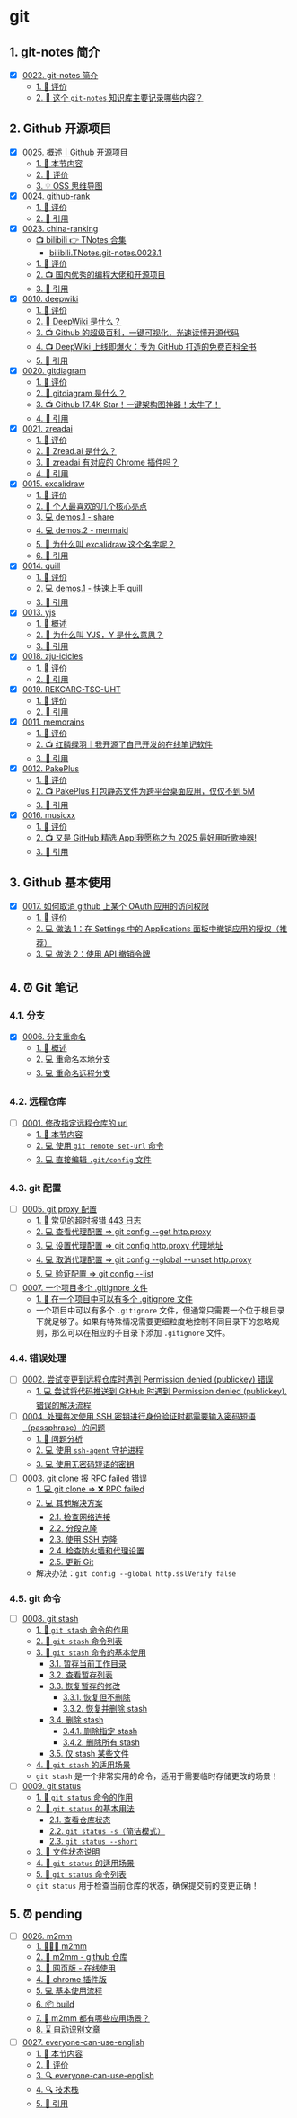 # git


## 1. git-notes 简介

- [x] [0022. git-notes 简介](https://tnotesjs.github.io/TNotes.git-notes/notes/0022.%20git-notes%20%E7%AE%80%E4%BB%8B/README)
  - [1. 🫧 评价](https://tnotesjs.github.io/TNotes.git-notes/notes/0022.%20git-notes%20%E7%AE%80%E4%BB%8B/README#1--评价)
  - [2. 🤔 这个 `git-notes` 知识库主要记录哪些内容？](https://tnotesjs.github.io/TNotes.git-notes/notes/0022.%20git-notes%20%E7%AE%80%E4%BB%8B/README#2--这个-git-notes-知识库主要记录哪些内容)

## 2. Github 开源项目

- [x] [0025. 概述｜Github 开源项目](https://tnotesjs.github.io/TNotes.git-notes/notes/0025.%20%E6%A6%82%E8%BF%B0%EF%BD%9CGithub%20%E5%BC%80%E6%BA%90%E9%A1%B9%E7%9B%AE/README)
  - [1. 🎯 本节内容](https://tnotesjs.github.io/TNotes.git-notes/notes/0025.%20%E6%A6%82%E8%BF%B0%EF%BD%9CGithub%20%E5%BC%80%E6%BA%90%E9%A1%B9%E7%9B%AE/README#1--本节内容)
  - [2. 🫧 评价](https://tnotesjs.github.io/TNotes.git-notes/notes/0025.%20%E6%A6%82%E8%BF%B0%EF%BD%9CGithub%20%E5%BC%80%E6%BA%90%E9%A1%B9%E7%9B%AE/README#2--评价)
  - [3. 💡 OSS 思维导图](https://tnotesjs.github.io/TNotes.git-notes/notes/0025.%20%E6%A6%82%E8%BF%B0%EF%BD%9CGithub%20%E5%BC%80%E6%BA%90%E9%A1%B9%E7%9B%AE/README#3--oss-思维导图)
- [x] [0024. github-rank](https://tnotesjs.github.io/TNotes.git-notes/notes/0024.%20github-rank/README)
  - [1. 🫧 评价](https://tnotesjs.github.io/TNotes.git-notes/notes/0024.%20github-rank/README#1--评价)
  - [2. 🔗 引用](https://tnotesjs.github.io/TNotes.git-notes/notes/0024.%20github-rank/README#2--引用)
- [x] [0023. china-ranking](https://tnotesjs.github.io/TNotes.git-notes/notes/0023.%20china-ranking/README)
  - [📺 bilibili 👉 TNotes 合集](https://space.bilibili.com/407241004)
    - [bilibili.TNotes.git-notes.0023.1](https://www.bilibili.com/video/BV1qpa6zrEeC)
  - [1. 🫧 评价](https://tnotesjs.github.io/TNotes.git-notes/notes/0023.%20china-ranking/README#1--评价)
  - [2. 📺 国内优秀的编程大佬和开源项目](https://tnotesjs.github.io/TNotes.git-notes/notes/0023.%20china-ranking/README#2--国内优秀的编程大佬和开源项目)
  - [3. 🔗 引用](https://tnotesjs.github.io/TNotes.git-notes/notes/0023.%20china-ranking/README#3--引用)
- [x] [0010. deepwiki](https://tnotesjs.github.io/TNotes.git-notes/notes/0010.%20deepwiki/README)
  - [1. 🫧 评价](https://tnotesjs.github.io/TNotes.git-notes/notes/0010.%20deepwiki/README#1--评价)
  - [2. 🤔 DeepWiki 是什么？](https://tnotesjs.github.io/TNotes.git-notes/notes/0010.%20deepwiki/README#2--deepwiki-是什么)
  - [3. 📺 Github 的超级百科，一键可视化，光速读懂开源代码](https://tnotesjs.github.io/TNotes.git-notes/notes/0010.%20deepwiki/README#3--github-的超级百科一键可视化光速读懂开源代码)
  - [4. 📺 DeepWiki 上线即爆火：专为 GitHub 打造的免费百科全书](https://tnotesjs.github.io/TNotes.git-notes/notes/0010.%20deepwiki/README#4--deepwiki-上线即爆火专为-github-打造的免费百科全书)
  - [5. 🔗 引用](https://tnotesjs.github.io/TNotes.git-notes/notes/0010.%20deepwiki/README#5--引用)
- [x] [0020. gitdiagram](https://tnotesjs.github.io/TNotes.git-notes/notes/0020.%20gitdiagram/README)
  - [1. 🫧 评价](https://tnotesjs.github.io/TNotes.git-notes/notes/0020.%20gitdiagram/README#1--评价)
  - [2. 🤔 gitdiagram 是什么？](https://tnotesjs.github.io/TNotes.git-notes/notes/0020.%20gitdiagram/README#2--gitdiagram-是什么)
  - [3. 📺 Github 17.4K Star！一键架构图神器！太牛了！](https://tnotesjs.github.io/TNotes.git-notes/notes/0020.%20gitdiagram/README#3--github-174k-star一键架构图神器太牛了)
  - [4. 🔗 引用](https://tnotesjs.github.io/TNotes.git-notes/notes/0020.%20gitdiagram/README#4--引用)
- [x] [0021. zreadai](https://tnotesjs.github.io/TNotes.git-notes/notes/0021.%20zreadai/README)
  - [1. 🫧 评价](https://tnotesjs.github.io/TNotes.git-notes/notes/0021.%20zreadai/README#1--评价)
  - [2. 🤔 Zread.ai 是什么？](https://tnotesjs.github.io/TNotes.git-notes/notes/0021.%20zreadai/README#2--zreadai-是什么)
  - [3. 🤔 zreadai 有对应的 Chrome 插件吗？](https://tnotesjs.github.io/TNotes.git-notes/notes/0021.%20zreadai/README#3--zreadai-有对应的-chrome-插件吗)
  - [4. 🔗 引用](https://tnotesjs.github.io/TNotes.git-notes/notes/0021.%20zreadai/README#4--引用)
- [x] [0015. excalidraw](https://tnotesjs.github.io/TNotes.git-notes/notes/0015.%20excalidraw/README)
  - [1. 🫧 评价](https://tnotesjs.github.io/TNotes.git-notes/notes/0015.%20excalidraw/README#1--评价)
  - [2. 📒 个人最喜欢的几个核心亮点](https://tnotesjs.github.io/TNotes.git-notes/notes/0015.%20excalidraw/README#2--个人最喜欢的几个核心亮点)
  - [3. 💻 demos.1 - share](https://tnotesjs.github.io/TNotes.git-notes/notes/0015.%20excalidraw/README#3--demos1---share)
  - [4. 💻 demos.2 - mermaid](https://tnotesjs.github.io/TNotes.git-notes/notes/0015.%20excalidraw/README#4--demos2---mermaid)
  - [5. 🤔 为什么叫 excalidraw 这个名字呢？](https://tnotesjs.github.io/TNotes.git-notes/notes/0015.%20excalidraw/README#5--为什么叫-excalidraw-这个名字呢)
  - [6. 🔗 引用](https://tnotesjs.github.io/TNotes.git-notes/notes/0015.%20excalidraw/README#6--引用)
- [x] [0014. quill](https://tnotesjs.github.io/TNotes.git-notes/notes/0014.%20quill/README)
  - [1. 🫧 评价](https://tnotesjs.github.io/TNotes.git-notes/notes/0014.%20quill/README#1--评价)
  - [2. 💻 demos.1 - 快速上手 quill](https://tnotesjs.github.io/TNotes.git-notes/notes/0014.%20quill/README#2--demos1---快速上手-quill)
  - [3. 🔗 引用](https://tnotesjs.github.io/TNotes.git-notes/notes/0014.%20quill/README#3--引用)
- [x] [0013. yjs](https://tnotesjs.github.io/TNotes.git-notes/notes/0013.%20yjs/README)
  - [1. 📝 概述](https://tnotesjs.github.io/TNotes.git-notes/notes/0013.%20yjs/README#1--概述)
  - [2. 🤔 为什么叫 YJS，Y 是什么意思？](https://tnotesjs.github.io/TNotes.git-notes/notes/0013.%20yjs/README#2--为什么叫-yjsy-是什么意思)
  - [3. 🔗 引用](https://tnotesjs.github.io/TNotes.git-notes/notes/0013.%20yjs/README#3--引用)
- [x] [0018. zju-icicles](https://tnotesjs.github.io/TNotes.git-notes/notes/0018.%20zju-icicles/README)
  - [1. 🫧 评价](https://tnotesjs.github.io/TNotes.git-notes/notes/0018.%20zju-icicles/README#1--评价)
  - [2. 🔗 引用](https://tnotesjs.github.io/TNotes.git-notes/notes/0018.%20zju-icicles/README#2--引用)
- [x] [0019. REKCARC-TSC-UHT](https://tnotesjs.github.io/TNotes.git-notes/notes/0019.%20REKCARC-TSC-UHT/README)
  - [1. 🫧 评价](https://tnotesjs.github.io/TNotes.git-notes/notes/0019.%20REKCARC-TSC-UHT/README#1--评价)
  - [2. 🔗 引用](https://tnotesjs.github.io/TNotes.git-notes/notes/0019.%20REKCARC-TSC-UHT/README#2--引用)
- [x] [0011. memorains](https://tnotesjs.github.io/TNotes.git-notes/notes/0011.%20memorains/README)
  - [1. 🫧 评价](https://tnotesjs.github.io/TNotes.git-notes/notes/0011.%20memorains/README#1--评价)
  - [2. 📺 红鳞绿羽｜我开源了自己开发的在线笔记软件](https://tnotesjs.github.io/TNotes.git-notes/notes/0011.%20memorains/README#2--红鳞绿羽我开源了自己开发的在线笔记软件)
  - [3. 🔗 引用](https://tnotesjs.github.io/TNotes.git-notes/notes/0011.%20memorains/README#3--引用)
- [x] [0012. PakePlus](https://tnotesjs.github.io/TNotes.git-notes/notes/0012.%20PakePlus/README)
  - [1. 🫧 评价](https://tnotesjs.github.io/TNotes.git-notes/notes/0012.%20PakePlus/README#1--评价)
  - [2. 📺 PakePlus 打包静态文件为跨平台桌面应用，仅仅不到 5M](https://tnotesjs.github.io/TNotes.git-notes/notes/0012.%20PakePlus/README#2--pakeplus-打包静态文件为跨平台桌面应用仅仅不到-5m)
  - [3. 🔗 引用](https://tnotesjs.github.io/TNotes.git-notes/notes/0012.%20PakePlus/README#3--引用)
- [x] [0016. musicxx](https://tnotesjs.github.io/TNotes.git-notes/notes/0016.%20musicxx/README)
  - [1. 🫧 评价](https://tnotesjs.github.io/TNotes.git-notes/notes/0016.%20musicxx/README#1--评价)
  - [2. 📺 又是 GitHub 精选 App!我愿称之为 2025 最好用听歌神器!](https://tnotesjs.github.io/TNotes.git-notes/notes/0016.%20musicxx/README#2--又是-github-精选-app我愿称之为-2025-最好用听歌神器)
  - [3. 🔗 引用](https://tnotesjs.github.io/TNotes.git-notes/notes/0016.%20musicxx/README#3--引用)

## 3. Github 基本使用

- [x] [0017. 如何取消 github 上某个 OAuth 应用的访问权限](https://tnotesjs.github.io/TNotes.git-notes/notes/0017.%20%E5%A6%82%E4%BD%95%E5%8F%96%E6%B6%88%20github%20%E4%B8%8A%E6%9F%90%E4%B8%AA%20OAuth%20%E5%BA%94%E7%94%A8%E7%9A%84%E8%AE%BF%E9%97%AE%E6%9D%83%E9%99%90/README)
  - [1. 🫧 评价](https://tnotesjs.github.io/TNotes.git-notes/notes/0017.%20%E5%A6%82%E4%BD%95%E5%8F%96%E6%B6%88%20github%20%E4%B8%8A%E6%9F%90%E4%B8%AA%20OAuth%20%E5%BA%94%E7%94%A8%E7%9A%84%E8%AE%BF%E9%97%AE%E6%9D%83%E9%99%90/README#1--评价)
  - [2. 💻 做法 1：在 Settings 中的 Applications 面板中撤销应用的授权（推荐）](https://tnotesjs.github.io/TNotes.git-notes/notes/0017.%20%E5%A6%82%E4%BD%95%E5%8F%96%E6%B6%88%20github%20%E4%B8%8A%E6%9F%90%E4%B8%AA%20OAuth%20%E5%BA%94%E7%94%A8%E7%9A%84%E8%AE%BF%E9%97%AE%E6%9D%83%E9%99%90/README#2--做法-1在-settings-中的-applications-面板中撤销应用的授权推荐)
  - [3. 💻 做法 2：使用 API 撤销令牌](https://tnotesjs.github.io/TNotes.git-notes/notes/0017.%20%E5%A6%82%E4%BD%95%E5%8F%96%E6%B6%88%20github%20%E4%B8%8A%E6%9F%90%E4%B8%AA%20OAuth%20%E5%BA%94%E7%94%A8%E7%9A%84%E8%AE%BF%E9%97%AE%E6%9D%83%E9%99%90/README#3--做法-2使用-api-撤销令牌)

## 4. ⏰ Git 笔记

### 4.1. 分支

- [x] [0006. 分支重命名](https://tnotesjs.github.io/TNotes.git-notes/notes/0006.%20%E5%88%86%E6%94%AF%E9%87%8D%E5%91%BD%E5%90%8D/README)
  - [1. 📝 概述](https://tnotesjs.github.io/TNotes.git-notes/notes/0006.%20%E5%88%86%E6%94%AF%E9%87%8D%E5%91%BD%E5%90%8D/README#1--概述)
  - [2. 💻 重命名本地分支](https://tnotesjs.github.io/TNotes.git-notes/notes/0006.%20%E5%88%86%E6%94%AF%E9%87%8D%E5%91%BD%E5%90%8D/README#2--重命名本地分支)
  - [3. 💻 重命名远程分支](https://tnotesjs.github.io/TNotes.git-notes/notes/0006.%20%E5%88%86%E6%94%AF%E9%87%8D%E5%91%BD%E5%90%8D/README#3--重命名远程分支)

### 4.2. 远程仓库

- [ ] [0001. 修改指定远程仓库的 url](https://tnotesjs.github.io/TNotes.git-notes/notes/0001.%20%E4%BF%AE%E6%94%B9%E6%8C%87%E5%AE%9A%E8%BF%9C%E7%A8%8B%E4%BB%93%E5%BA%93%E7%9A%84%20url/README)
  - [1. 🎯 本节内容](https://tnotesjs.github.io/TNotes.git-notes/notes/0001.%20%E4%BF%AE%E6%94%B9%E6%8C%87%E5%AE%9A%E8%BF%9C%E7%A8%8B%E4%BB%93%E5%BA%93%E7%9A%84%20url/README#1--本节内容)
  - [2. 💻 使用 `git remote set-url` 命令](https://tnotesjs.github.io/TNotes.git-notes/notes/0001.%20%E4%BF%AE%E6%94%B9%E6%8C%87%E5%AE%9A%E8%BF%9C%E7%A8%8B%E4%BB%93%E5%BA%93%E7%9A%84%20url/README#2--使用-git-remote-set-url-命令)
  - [3. 💻 直接编辑 `.git/config` 文件](https://tnotesjs.github.io/TNotes.git-notes/notes/0001.%20%E4%BF%AE%E6%94%B9%E6%8C%87%E5%AE%9A%E8%BF%9C%E7%A8%8B%E4%BB%93%E5%BA%93%E7%9A%84%20url/README#3--直接编辑-gitconfig-文件)

### 4.3. git 配置

- [ ] [0005. git proxy 配置](https://tnotesjs.github.io/TNotes.git-notes/notes/0005.%20git%20proxy%20%E9%85%8D%E7%BD%AE/README)
  - [1. 📒 常见的超时报错 443 日志](https://tnotesjs.github.io/TNotes.git-notes/notes/0005.%20git%20proxy%20%E9%85%8D%E7%BD%AE/README#1--常见的超时报错-443-日志)
  - [2. 💻 查看代理配置 => git config --get http.proxy](https://tnotesjs.github.io/TNotes.git-notes/notes/0005.%20git%20proxy%20%E9%85%8D%E7%BD%AE/README#2--查看代理配置--git-config---get-httpproxy)
  - [3. 💻 设置代理配置 => git config http.proxy 代理地址](https://tnotesjs.github.io/TNotes.git-notes/notes/0005.%20git%20proxy%20%E9%85%8D%E7%BD%AE/README#3--设置代理配置--git-config-httpproxy-代理地址)
  - [4. 💻 取消代理配置 => git config --global --unset http.proxy](https://tnotesjs.github.io/TNotes.git-notes/notes/0005.%20git%20proxy%20%E9%85%8D%E7%BD%AE/README#4--取消代理配置--git-config---global---unset-httpproxy)
  - [5. 💻 验证配置 => git config --list](https://tnotesjs.github.io/TNotes.git-notes/notes/0005.%20git%20proxy%20%E9%85%8D%E7%BD%AE/README#5--验证配置--git-config---list)
- [ ] [0007. 一个项目多个 .gitignore 文件](https://tnotesjs.github.io/TNotes.git-notes/notes/0007.%20%E4%B8%80%E4%B8%AA%E9%A1%B9%E7%9B%AE%E5%A4%9A%E4%B8%AA%20.gitignore%20%E6%96%87%E4%BB%B6/README)
  - [1. 📒 在一个项目中可以有多个 .gitignore 文件](https://tnotesjs.github.io/TNotes.git-notes/notes/0007.%20%E4%B8%80%E4%B8%AA%E9%A1%B9%E7%9B%AE%E5%A4%9A%E4%B8%AA%20.gitignore%20%E6%96%87%E4%BB%B6/README#1--在一个项目中可以有多个-gitignore-文件)
  - 一个项目中可以有多个 `.gitignore` 文件，但通常只需要一个位于根目录下就足够了。如果有特殊情况需要更细粒度地控制不同目录下的忽略规则，那么可以在相应的子目录下添加 `.gitignore` 文件。

### 4.4. 错误处理

- [ ] [0002. 尝试变更到远程仓库时遇到 Permission denied (publickey) 错误](https://tnotesjs.github.io/TNotes.git-notes/notes/0002.%20%E5%B0%9D%E8%AF%95%E5%8F%98%E6%9B%B4%E5%88%B0%E8%BF%9C%E7%A8%8B%E4%BB%93%E5%BA%93%E6%97%B6%E9%81%87%E5%88%B0%20Permission%20denied%20(publickey)%20%E9%94%99%E8%AF%AF/README)
  - [1. 💻 尝试将代码推送到 GitHub 时遇到 Permission denied (publickey). 错误的解决流程](https://tnotesjs.github.io/TNotes.git-notes/notes/0002.%20%E5%B0%9D%E8%AF%95%E5%8F%98%E6%9B%B4%E5%88%B0%E8%BF%9C%E7%A8%8B%E4%BB%93%E5%BA%93%E6%97%B6%E9%81%87%E5%88%B0%20Permission%20denied%20(publickey)%20%E9%94%99%E8%AF%AF/README#1--尝试将代码推送到-github-时遇到-permission-denied-publickey-错误的解决流程)
- [ ] [0004. 处理每次使用 SSH 密钥进行身份验证时都需要输入密码短语（passphrase）的问题](https://tnotesjs.github.io/TNotes.git-notes/notes/0004.%20%E5%A4%84%E7%90%86%E6%AF%8F%E6%AC%A1%E4%BD%BF%E7%94%A8%20SSH%20%E5%AF%86%E9%92%A5%E8%BF%9B%E8%A1%8C%E8%BA%AB%E4%BB%BD%E9%AA%8C%E8%AF%81%E6%97%B6%E9%83%BD%E9%9C%80%E8%A6%81%E8%BE%93%E5%85%A5%E5%AF%86%E7%A0%81%E7%9F%AD%E8%AF%AD%EF%BC%88passphrase%EF%BC%89%E7%9A%84%E9%97%AE%E9%A2%98/README)
  - [1. 📒 问题分析](https://tnotesjs.github.io/TNotes.git-notes/notes/0004.%20%E5%A4%84%E7%90%86%E6%AF%8F%E6%AC%A1%E4%BD%BF%E7%94%A8%20SSH%20%E5%AF%86%E9%92%A5%E8%BF%9B%E8%A1%8C%E8%BA%AB%E4%BB%BD%E9%AA%8C%E8%AF%81%E6%97%B6%E9%83%BD%E9%9C%80%E8%A6%81%E8%BE%93%E5%85%A5%E5%AF%86%E7%A0%81%E7%9F%AD%E8%AF%AD%EF%BC%88passphrase%EF%BC%89%E7%9A%84%E9%97%AE%E9%A2%98/README#1--问题分析)
  - [2. 💻 使用 `ssh-agent` 守护进程](https://tnotesjs.github.io/TNotes.git-notes/notes/0004.%20%E5%A4%84%E7%90%86%E6%AF%8F%E6%AC%A1%E4%BD%BF%E7%94%A8%20SSH%20%E5%AF%86%E9%92%A5%E8%BF%9B%E8%A1%8C%E8%BA%AB%E4%BB%BD%E9%AA%8C%E8%AF%81%E6%97%B6%E9%83%BD%E9%9C%80%E8%A6%81%E8%BE%93%E5%85%A5%E5%AF%86%E7%A0%81%E7%9F%AD%E8%AF%AD%EF%BC%88passphrase%EF%BC%89%E7%9A%84%E9%97%AE%E9%A2%98/README#2--使用-ssh-agent-守护进程)
  - [3. 💻 使用无密码短语的密钥](https://tnotesjs.github.io/TNotes.git-notes/notes/0004.%20%E5%A4%84%E7%90%86%E6%AF%8F%E6%AC%A1%E4%BD%BF%E7%94%A8%20SSH%20%E5%AF%86%E9%92%A5%E8%BF%9B%E8%A1%8C%E8%BA%AB%E4%BB%BD%E9%AA%8C%E8%AF%81%E6%97%B6%E9%83%BD%E9%9C%80%E8%A6%81%E8%BE%93%E5%85%A5%E5%AF%86%E7%A0%81%E7%9F%AD%E8%AF%AD%EF%BC%88passphrase%EF%BC%89%E7%9A%84%E9%97%AE%E9%A2%98/README#3--使用无密码短语的密钥)
- [ ] [0003. git clone 报 RPC failed 错误](https://tnotesjs.github.io/TNotes.git-notes/notes/0003.%20git%20clone%20%E6%8A%A5%20RPC%20failed%20%E9%94%99%E8%AF%AF/README)
  - [1. 💻 git clone => ❌ RPC failed](https://tnotesjs.github.io/TNotes.git-notes/notes/0003.%20git%20clone%20%E6%8A%A5%20RPC%20failed%20%E9%94%99%E8%AF%AF/README#1--git-clone---rpc-failed)
  - [2. 💻 其他解决方案](https://tnotesjs.github.io/TNotes.git-notes/notes/0003.%20git%20clone%20%E6%8A%A5%20RPC%20failed%20%E9%94%99%E8%AF%AF/README#2--其他解决方案)
    - [2.1. 检查网络连接](https://tnotesjs.github.io/TNotes.git-notes/notes/0003.%20git%20clone%20%E6%8A%A5%20RPC%20failed%20%E9%94%99%E8%AF%AF/README#21-检查网络连接)
    - [2.2. 分段克隆](https://tnotesjs.github.io/TNotes.git-notes/notes/0003.%20git%20clone%20%E6%8A%A5%20RPC%20failed%20%E9%94%99%E8%AF%AF/README#22-分段克隆)
    - [2.3. 使用 SSH 克隆](https://tnotesjs.github.io/TNotes.git-notes/notes/0003.%20git%20clone%20%E6%8A%A5%20RPC%20failed%20%E9%94%99%E8%AF%AF/README#23-使用-ssh-克隆)
    - [2.4. 检查防火墙和代理设置](https://tnotesjs.github.io/TNotes.git-notes/notes/0003.%20git%20clone%20%E6%8A%A5%20RPC%20failed%20%E9%94%99%E8%AF%AF/README#24-检查防火墙和代理设置)
    - [2.5. 更新 Git](https://tnotesjs.github.io/TNotes.git-notes/notes/0003.%20git%20clone%20%E6%8A%A5%20RPC%20failed%20%E9%94%99%E8%AF%AF/README#25-更新-git)
  - 解决办法：`git config --global http.sslVerify false`

### 4.5. git 命令

- [ ] [0008. git stash](https://tnotesjs.github.io/TNotes.git-notes/notes/0008.%20git%20stash/README)
  - [1. 📒 `git stash` 命令的作用](https://tnotesjs.github.io/TNotes.git-notes/notes/0008.%20git%20stash/README#1--git-stash-命令的作用)
  - [2. 📒 `git stash` 命令列表](https://tnotesjs.github.io/TNotes.git-notes/notes/0008.%20git%20stash/README#2--git-stash-命令列表)
  - [3. 📒 `git stash` 命令的基本使用](https://tnotesjs.github.io/TNotes.git-notes/notes/0008.%20git%20stash/README#3--git-stash-命令的基本使用)
    - [3.1. 暂存当前工作目录](https://tnotesjs.github.io/TNotes.git-notes/notes/0008.%20git%20stash/README#31-暂存当前工作目录)
    - [3.2. 查看暂存列表](https://tnotesjs.github.io/TNotes.git-notes/notes/0008.%20git%20stash/README#32-查看暂存列表)
    - [3.3. 恢复暂存的修改](https://tnotesjs.github.io/TNotes.git-notes/notes/0008.%20git%20stash/README#33-恢复暂存的修改)
      - [3.3.1. 恢复但不删除](https://tnotesjs.github.io/TNotes.git-notes/notes/0008.%20git%20stash/README#331-恢复但不删除)
      - [3.3.2. 恢复并删除 stash](https://tnotesjs.github.io/TNotes.git-notes/notes/0008.%20git%20stash/README#332-恢复并删除-stash)
    - [3.4. 删除 stash](https://tnotesjs.github.io/TNotes.git-notes/notes/0008.%20git%20stash/README#34-删除-stash)
      - [3.4.1. 删除指定 stash](https://tnotesjs.github.io/TNotes.git-notes/notes/0008.%20git%20stash/README#341-删除指定-stash)
      - [3.4.2. 删除所有 stash](https://tnotesjs.github.io/TNotes.git-notes/notes/0008.%20git%20stash/README#342-删除所有-stash)
    - [3.5. 仅 stash 某些文件](https://tnotesjs.github.io/TNotes.git-notes/notes/0008.%20git%20stash/README#35-仅-stash-某些文件)
  - [4. 📒 `git stash` 的适用场景](https://tnotesjs.github.io/TNotes.git-notes/notes/0008.%20git%20stash/README#4--git-stash-的适用场景)
  - `git stash` 是一个非常实用的命令，适用于需要临时存储更改的场景！
- [ ] [0009. git status](https://tnotesjs.github.io/TNotes.git-notes/notes/0009.%20git%20status/README)
  - [1. 📒 `git status` 命令的作用](https://tnotesjs.github.io/TNotes.git-notes/notes/0009.%20git%20status/README#1--git-status-命令的作用)
  - [2. 📒 `git status` 的基本用法](https://tnotesjs.github.io/TNotes.git-notes/notes/0009.%20git%20status/README#2--git-status-的基本用法)
    - [2.1. 查看仓库状态](https://tnotesjs.github.io/TNotes.git-notes/notes/0009.%20git%20status/README#21-查看仓库状态)
    - [2.2. `git status -s`（简洁模式）](https://tnotesjs.github.io/TNotes.git-notes/notes/0009.%20git%20status/README#22-git-status--s简洁模式)
    - [2.3. `git status --short`](https://tnotesjs.github.io/TNotes.git-notes/notes/0009.%20git%20status/README#23-git-status---short)
  - [3. 📒 文件状态说明](https://tnotesjs.github.io/TNotes.git-notes/notes/0009.%20git%20status/README#3--文件状态说明)
  - [4. 📒 `git status` 的适用场景](https://tnotesjs.github.io/TNotes.git-notes/notes/0009.%20git%20status/README#4--git-status-的适用场景)
  - [5. 📒 `git status` 命令列表](https://tnotesjs.github.io/TNotes.git-notes/notes/0009.%20git%20status/README#5--git-status-命令列表)
  - `git status` 用于检查当前仓库的状态，确保提交前的变更正确！

## 5. ⏰ pending

- [ ] [0026. m2mm](https://tnotesjs.github.io/TNotes.git-notes/notes/0026.%20m2mm/README)
  - [1. 🧑🏻‍💻 m2mm](https://tnotesjs.github.io/TNotes.git-notes/notes/0026.%20m2mm/README#1--m2mm)
  - [2. 🔗 m2mm - github 仓库](https://tnotesjs.github.io/TNotes.git-notes/notes/0026.%20m2mm/README#2--m2mm---github-仓库)
  - [3. 🔗 网页版 - 在线使用](https://tnotesjs.github.io/TNotes.git-notes/notes/0026.%20m2mm/README#3--网页版---在线使用)
  - [4. 🔗 chrome 插件版](https://tnotesjs.github.io/TNotes.git-notes/notes/0026.%20m2mm/README#4--chrome-插件版)
  - [5. 💻 基本使用流程](https://tnotesjs.github.io/TNotes.git-notes/notes/0026.%20m2mm/README#5--基本使用流程)
  - [6. 📦 build](https://tnotesjs.github.io/TNotes.git-notes/notes/0026.%20m2mm/README#6--build)
  - [7. 🤔 m2mm 都有哪些应用场景？](https://tnotesjs.github.io/TNotes.git-notes/notes/0026.%20m2mm/README#7--m2mm-都有哪些应用场景)
  - [8. ⌛️ 自动识别文章](https://tnotesjs.github.io/TNotes.git-notes/notes/0026.%20m2mm/README#8-️-自动识别文章)
- [ ] [0027. everyone-can-use-english](https://tnotesjs.github.io/TNotes.git-notes/notes/0027.%20everyone-can-use-english/README)
  - [1. 🎯 本节内容](https://tnotesjs.github.io/TNotes.git-notes/notes/0027.%20everyone-can-use-english/README#1--本节内容)
  - [2. 🫧 评价](https://tnotesjs.github.io/TNotes.git-notes/notes/0027.%20everyone-can-use-english/README#2--评价)
  - [3. 🔍 everyone-can-use-english](https://tnotesjs.github.io/TNotes.git-notes/notes/0027.%20everyone-can-use-english/README#3--everyone-can-use-english)
  - [4. 🔍 技术栈](https://tnotesjs.github.io/TNotes.git-notes/notes/0027.%20everyone-can-use-english/README#4--技术栈)
  - [5. 🔗 引用](https://tnotesjs.github.io/TNotes.git-notes/notes/0027.%20everyone-can-use-english/README#5--引用)
